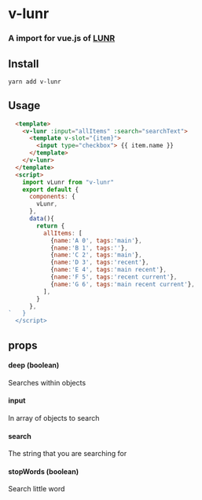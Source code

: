 # v-lunr
### A import for vue.js of  [LUNR](https://lunrjs.com/)

## Install 
```yarn add v-lunr ```


## Usage
```html
  <template>
    <v-lunr :input="allItems" :search="searchText">
      <template v-slot="{item}">
        <input type="checkbox"> {{ item.name }}
      </template>
    </v-lunr>
  </template> 
  <script>
    import vLunr from "v-lunr"
    export default {
      components: {
        vLunr,
      },
      data(){
        return {
          allItems: [
            {name:'A 0', tags:'main'},
            {name:'B 1', tags:''}, 
            {name:'C 2', tags:'main'},
            {name:'D 3', tags:'recent'},
            {name:'E 4', tags:'main recent'},
            {name:'F 5', tags:'recent current'},
            {name:'G 6', tags:'main recent current'},
          ],
        }
      },
`   }
  </script>
```
## props

#### deep (boolean)
  Searches within objects
#### input
  In array of objects to search
#### search
  The string that you are searching for
#### stopWords (boolean)
  Search little word
